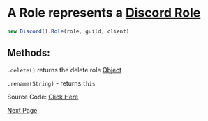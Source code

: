 # A Role represents a [Discord Role](https://discord.com/developers/docs/resources/guild#role-object)
```js
new Discord().Role(role, guild, client)
```

## Methods:

`.delete()` returns the delete role [Object](https://javascript.info/object)

`.rename(String)` - returns `this`


Source Code: [Click Here](https://github.com/discordjslib/discordjslib/tree/main/lib/Classes/Guild/Role)

[Next Page](https://github.com/discordjslib/discordjslib/blob/main/Documentation/Classes/User.md)